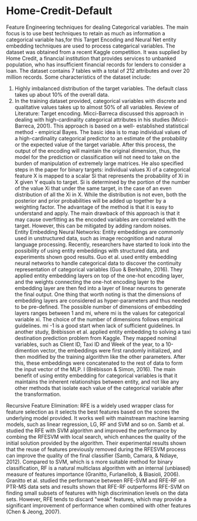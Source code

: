 # Home-Credit-Default
Feature Engineering techniques for dealing Categorical variables.
The main focus is to use best techniques to retain as much as information a categorical variable has,for this Target Encoding and Neural Net entity embedding techniques are used to process categarical variables.
The dataset was obtained from a recent Kaggle competition. It was supplied by Home Credit, a financial institution that provides services to unbanked population, who has insufficient financial records for lenders to consider a loan. The dataset contains 7 tables with a total of 212 attributes and over 20 million records. Some characteristics of the dataset include: 
1.	Highly imbalanced distribution of the target variables. The default class takes up about 10% of the overall data. 
2.	In the training dataset provided, categorical variables with discrete and qualitative values takes up to almost 50% of all variables. 
Review of Literature: 
Target encoding.
Micci-Barreca discussed this approach in dealing with high-cardinality categorical attributes in his studies (Micci-Barreca, 2001). This approach is based on a well- established statistical method - empirical Bayes. The basic idea is to map individual values of a high-cardinality categorical predictor to an estimate of the probability or the expected value of the target variable. After this process, the output of the encoding will maintain the original dimension, thus, the model for the prediction or classification will not need to take on the burden of manipulation of extremely large matrices. He also specified steps in the paper for binary targets: individual values Xi of a categorical feature X is mapped to a scalar Si that represents the probability of Xi in X given Y equals to target. Si is determined by the portion of the number of the value Xi that under the same target, in the case of an even distribution of all the Xi in X. While the distribution is not even, both the posterior and prior probabilities will be added up together by a weighting factor. The advantage of the method is that it is easy to understand and apply. The main drawback of this approach is that it may cause overfitting as the encoded variables are correlated with the target. However, this can be mitigated by adding random noises.  
Entity Embedding Neural Networks:
Entity embeddings are commonly used in unstructured data, such as image recognition and natural language processing. Recently, researchers have started to look into the possibility of using entity embeddings with structured data, and experiments shown good results. Guo et al. used entity embedding neural networks to handle categorical data to discover the continuity representation of categorical variables (Guo & Berkhahn, 2016). They applied entity embedding layers on top of the one-hot encoding layer, and the weights connecting the one-hot encoding layer to the embedding layer are then fed into a layer of linear neurons to generate the final output. One thing that worth noting is that the dimensions of embedding layers are considered as hyper-parameters and thus needed to be pre-defined. The possible number of dimensions of embedding layers ranges between 1 and mi, where mi is the values for categorical variable xi. The choice of the number of dimensions follows empirical guidelines. mi -1 is a good start when lack of sufficient guidelines. In another study, Brébisson et al. applied entity embedding to solving a taxi destination prediction problem from Kaggle. They mapped nominal variables, such as Client ID, Taxi ID and Week of the year, to a 10-dimention vector, the embeddings were first randomly initialized, and then modified by the training algorithm like the other parameters. 
After this, these embeddings were concatenated to the rest of data to form the input vector of the MLP. I (Brébisson & Simon, 2016).  The main benefit of using entity embedding for categorical variables is that it maintains the inherent relationships between entity, and not like any other methods that isolate each value of the categorical variable after the transformation.   
  
Recursive Feature Elimination:
RFE is a widely used wrapper class for feature selection as it selects the best features based on the scores the underlying model provided. It works well with mainstream machine learning models, such as linear regression, LG, RF and SVM and so on. Samb et al. studied the RFE with SVM algorithm and improved the performance by combing the RFESVM with local search, which enhances the quality of the initial solution provided by the algorithm. 
Their experimental results shown that the reuse of features previously removed during the RFESVM process can improve the quality of the final classifier (Samb, Camara, & Ndiaye, 2012). Compared to SVM, which is s more suitable method for binary classification, RF is a natural multiclass algorithm with an internal (unbiased) measure of features importance (Granitto, 
Furlanellob, & Biasioli, 2006). Granitto et al. studied the performance between RFE-SVM and RFE-RF on PTR-MS data sets and results shown that RFE-RF outperforms RFE-SVM on finding small subsets of features with high discrimination levels on the data sets. However, RFE tends to discard "weak" features, which may provide a significant improvement of performance when combined with other features (Chen & Jeong, 2007). 
